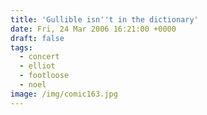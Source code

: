```yaml
---
title: 'Gullible isn''t in the dictionary'
date: Fri, 24 Mar 2006 16:21:00 +0000
draft: false
tags:
  - concert
  - elliot
  - footloose
  - noel
image: /img/comic163.jpg
---
```



